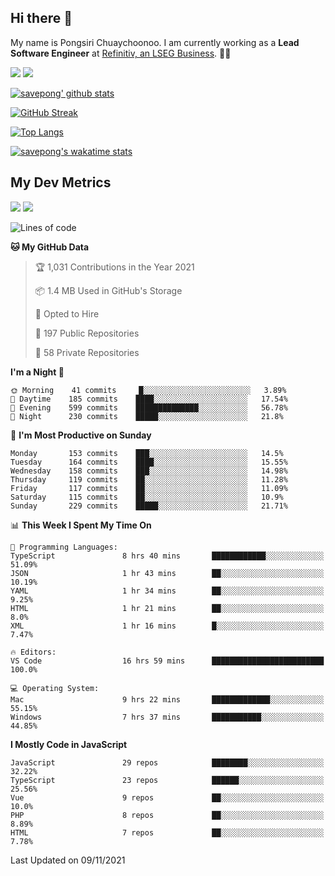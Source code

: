 ## Hi there 👋

My name is Pongsiri Chuaychoonoo. I am currently working as a **Lead Software Engineer** at [Refinitiv, an LSEG Business](https://www.refinitiv.com). 👨‍💻

[<img src="https://img.shields.io/badge/savepong.com-%230077B5.svg?&style=for-the-badge&color=81e6d9" />](https://savepong.com)
[<img src="https://img.shields.io/badge/linkedin-%230077B5.svg?&style=for-the-badge&logo=linkedin&logoColor=white" />](https://www.linkedin.com/in/savepong)

[![savepong' github stats](https://github-readme-stats.vercel.app/api?username=savepong&show_icons=true&count_private=true&theme=gotham&hide_border=true&bg_color=00000000&text_color=768390FF)](https://savepong.com/posts/stats)

[![GitHub Streak](https://github-readme-streak-stats.herokuapp.com?user=savepong&theme=gotham&hide_border=true&background=00000000&dates=768390FF)](https://savepong.com/posts/stats)

[![Top Langs](https://github-readme-stats.vercel.app/api/top-langs/?username=savepong&layout=compact&langs_count=10&theme=gotham&hide_border=true&bg_color=00000000&text_color=768390FF)](https://savepong.com/posts/stats)

[![savepong's wakatime stats](https://github-readme-stats.vercel.app/api/wakatime?username=@savepong&layout=default&theme=gotham&hide_border=true&bg_color=00000000&text_color=768390FF)](https://savepong.com/posts/stats)

## My Dev Metrics

[![](https://komarev.com/ghpvc/?username=savepong&color=blue&label=Profile%20Views)](https://github.com/savepong)
[![](https://img.shields.io/github/followers/savepong?label=GitHub%20Followers)](https://github.com/savepong)

<!--START_SECTION:waka-->
![Lines of code](https://img.shields.io/badge/From%20Hello%20World%20I%27ve%20Written-5.4%20million%20lines%20of%20code-blue)

**🐱 My GitHub Data** 

> 🏆 1,031 Contributions in the Year 2021
 > 
> 📦 1.4 MB Used in GitHub's Storage 
 > 
> 💼 Opted to Hire
 > 
> 📜 197 Public Repositories 
 > 
> 🔑 58 Private Repositories  
 > 
**I'm a Night 🦉** 

```text
🌞 Morning    41 commits     █░░░░░░░░░░░░░░░░░░░░░░░░   3.89% 
🌆 Daytime    185 commits    ████░░░░░░░░░░░░░░░░░░░░░   17.54% 
🌃 Evening    599 commits    ██████████████░░░░░░░░░░░   56.78% 
🌙 Night      230 commits    █████░░░░░░░░░░░░░░░░░░░░   21.8%

```
📅 **I'm Most Productive on Sunday** 

```text
Monday       153 commits    ███░░░░░░░░░░░░░░░░░░░░░░   14.5% 
Tuesday      164 commits    ████░░░░░░░░░░░░░░░░░░░░░   15.55% 
Wednesday    158 commits    ███░░░░░░░░░░░░░░░░░░░░░░   14.98% 
Thursday     119 commits    ██░░░░░░░░░░░░░░░░░░░░░░░   11.28% 
Friday       117 commits    ██░░░░░░░░░░░░░░░░░░░░░░░   11.09% 
Saturday     115 commits    ██░░░░░░░░░░░░░░░░░░░░░░░   10.9% 
Sunday       229 commits    █████░░░░░░░░░░░░░░░░░░░░   21.71%

```


📊 **This Week I Spent My Time On** 

```text
💬 Programming Languages: 
TypeScript               8 hrs 40 mins       ████████████░░░░░░░░░░░░░   51.09% 
JSON                     1 hr 43 mins        ██░░░░░░░░░░░░░░░░░░░░░░░   10.19% 
YAML                     1 hr 34 mins        ██░░░░░░░░░░░░░░░░░░░░░░░   9.25% 
HTML                     1 hr 21 mins        ██░░░░░░░░░░░░░░░░░░░░░░░   8.0% 
XML                      1 hr 16 mins        █░░░░░░░░░░░░░░░░░░░░░░░░   7.47%

🔥 Editors: 
VS Code                  16 hrs 59 mins      █████████████████████████   100.0%

💻 Operating System: 
Mac                      9 hrs 22 mins       █████████████░░░░░░░░░░░░   55.15% 
Windows                  7 hrs 37 mins       ███████████░░░░░░░░░░░░░░   44.85%

```

**I Mostly Code in JavaScript** 

```text
JavaScript               29 repos            ████████░░░░░░░░░░░░░░░░░   32.22% 
TypeScript               23 repos            ██████░░░░░░░░░░░░░░░░░░░   25.56% 
Vue                      9 repos             ██░░░░░░░░░░░░░░░░░░░░░░░   10.0% 
PHP                      8 repos             ██░░░░░░░░░░░░░░░░░░░░░░░   8.89% 
HTML                     7 repos             ██░░░░░░░░░░░░░░░░░░░░░░░   7.78%

```



 Last Updated on 09/11/2021
<!--END_SECTION:waka-->

<!--
**savepong/savepong** is a ✨ _special_ ✨ repository because its `README.md` (this file) appears on your GitHub profile.

Here are some ideas to get you started:

- 🔭 I’m currently working on WebComponents and TypeScript.
- 🌱 I’m currently learning ...
- 👯 I’m looking to collaborate on ...
- 🤔 I’m looking for help with ...
- 💬 Ask me about ...
- 📫 How to reach me: ...
- 😄 Pronouns: ...
- ⚡ Fun fact: ...
-->
